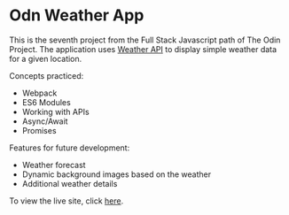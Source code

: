 # Odn Weather App

This is the seventh project from the Full Stack Javascript path of The Odin Project. The application uses [Weather API](https://www.weatherapi.com/) to display simple weather data for a given location.

Concepts practiced:
* Webpack
* ES6 Modules
* Working with APIs
* Async/Await
* Promises

Features for future development:
* Weather forecast
* Dynamic background images based on the weather
* Additional weather details

To view the live site, click [here](https://cganzon.github.io/odin-weather-app/).